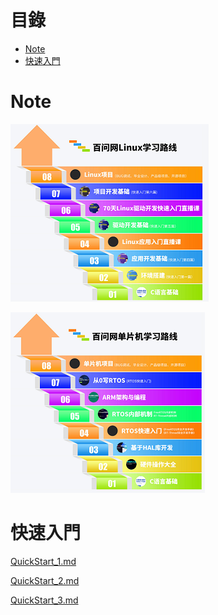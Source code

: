 # 目錄

- [Note](#0)
- [快速入門](#1)


<h1 id="0">Note</h1>

![img00](./100ask/img00.PNG)

![img01](./100ask/img01.PNG)

<h1 id="1">快速入門</h1>

[QuickStart_1.md](./QuickStart_1.md)

[QuickStart_2.md](./QuickStart_2.md)

[QuickStart_3.md](./QuickStart_3.md)

